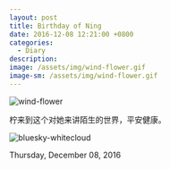 ```yaml
---
layout: post
title: Birthday of Ning
date: 2016-12-08 12:21:00 +0800
categories:
  - Diary
description:
image: /assets/img/wind-flower.gif
image-sm: /assets/img/wind-flower.gif
---
```

![wind-flower](/assets/img/wind-flower.gif)    

柠来到这个对她来讲陌生的世界，平安健康。    

![bluesky-whitecloud]({{site.cdnlink}}/Media/2016-12-08-the-sky-of-nings-birthday.jpg)

Thursday, December 08, 2016    
